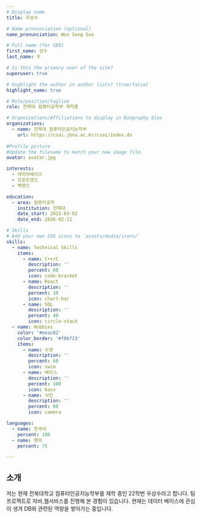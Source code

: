 ```yaml
---
# Display name
title: 우상수

# Name pronunciation (optional)
name_pronunciation: Woo Sang Soo

# Full name (for SEO)
first_name: 상수
last_name: 우

# Is this the primary user of the site?
superuser: true

# Highlight the author in author lists? (true/false)
highlight_name: true

# Role/position/tagline
role: 전북대 컴퓨터공학부 재학중

# Organizations/Affiliations to display in Biography blox
organizations:
  - name: 전북대 컴퓨터인공지능학부
    url: https://csai.jbnu.ac.kr/csai/index.do
  
#Profile picture
#Update the filename to match your new image file.
avatar: avatar.jpg

interests:
  - 데이터베이스
  - 프로트엔드
  - 백엔드

education:
  - area: 컴퓨터공학
    institution: 전북대
    date_start: 2022-03-02
    date_end: 2026-02-21

# Skills
# Add your own SVG icons to `assets/media/icons/`
skills:
  - name: Technical Skills
    items:
      - name: C++/C
        description: ''
        percent: 80
        icon: code-bracket
      - name: React
        description: ''
        percent: 10
        icon: chart-bar
      - name: SQL
        description: ''
        percent: 40
        icon: circle-stack
  - name: Hobbies
    color: '#eeac02'
    color_border: '#f0bf23'
    items:
      - name: 수영
        description: ''
        percent: 60
        icon: swim
      - name: 베이스
        description: ''
        percent: 100
        icon: bass
      - name: 사진
        description: ''
        percent: 80
        icon: camera

languages:
  - name: 한국어
    percent: 100
  - name: 영어
    percent: 75

---
```


## 소개

저는 현재 전북대학교 컴퓨터인공지능학부를 재학 중인 22학번 우상수라고 합니다. 팀 프로젝트로 자바,웹서비스를 진행해 본 경험이 있습니다. 현재는 데이터 베이스에 관심이 생겨 DB와 관련된 역량을 쌓아가는 중입니다.



